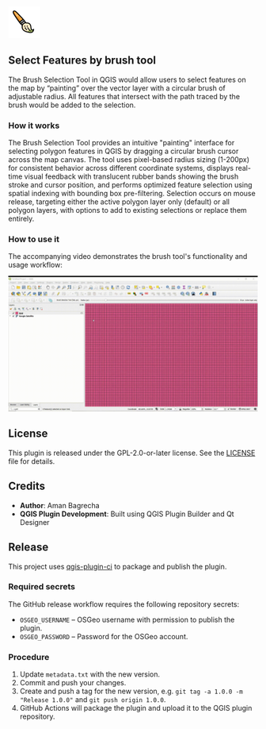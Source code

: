 
![Brush Selection Tool Logo](paintbrush.png)

## Select Features by brush tool



The Brush Selection Tool in QGIS would allow users to select features on the map by “painting” over the vector layer with a circular brush of adjustable radius. All features that intersect with the path traced by the brush would be added to the selection.


### How it works

The Brush Selection Tool provides an intuitive "painting" interface for selecting polygon features in QGIS by dragging a circular brush cursor across the map canvas. The tool uses pixel-based radius sizing (1-200px) for consistent behavior across different coordinate systems, displays real-time visual feedback with translucent rubber bands showing the brush stroke and cursor position, and performs optimized feature selection using spatial indexing with bounding box pre-filtering. Selection occurs on mouse release, targeting either the active polygon layer only (default) or all polygon layers, with options to add to existing selections or replace them entirely.

### How to use it

The accompanying video demonstrates the brush tool's functionality and usage workflow:

![Demo GIF](17-26-19-Clip20250903172818.gif)

## License

This plugin is released under the GPL-2.0-or-later license. See the [LICENSE](LICENSE) file for details.

## Credits

- **Author**: Aman Bagrecha
- **QGIS Plugin Development**: Built using QGIS Plugin Builder and Qt Designer


## Release

This project uses [qgis-plugin-ci](https://github.com/opengisch/qgis-plugin-ci) to package and publish the plugin.

### Required secrets

The GitHub release workflow requires the following repository secrets:

- `OSGEO_USERNAME` – OSGeo username with permission to publish the plugin.
- `OSGEO_PASSWORD` – Password for the OSGeo account.

### Procedure

1. Update `metadata.txt` with the new version.
2. Commit and push your changes.
3. Create and push a tag for the new version, e.g. `git tag -a 1.0.0 -m "Release 1.0.0"` and `git push origin 1.0.0`.
4. GitHub Actions will package the plugin and upload it to the QGIS plugin repository.
